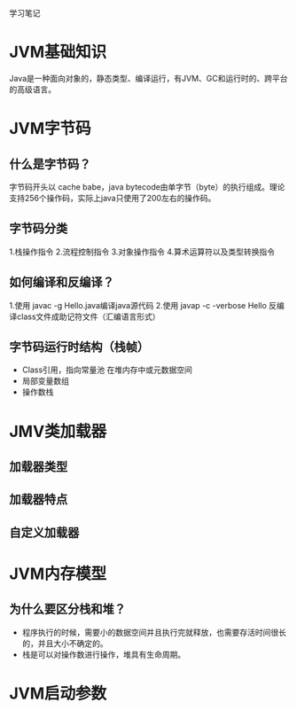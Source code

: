 学习笔记
# JVM基础知识
Java是一种面向对象的，静态类型、编译运行，有JVM、GC和运行时的、跨平台的高级语言。
# JVM字节码
## 什么是字节码？
字节码开头以 cache babe，java bytecode由单字节（byte）的执行组成。理论支持256个操作码，实际上java只使用了200左右的操作码。
## 字节码分类
1.栈操作指令
2.流程控制指令
3.对象操作指令
4.算术运算符以及类型转换指令
## 如何编译和反编译？
1.使用 javac -g Hello.java编译java源代码
2.使用 javap -c -verbose Hello 反编译class文件成助记符文件（汇编语言形式）
## 字节码运行时结构（栈帧）
* Class引用，指向常量池 在堆内存中或元数据空间
* 局部变量数组
* 操作数栈
# JMV类加载器
## 加载器类型
## 加载器特点
## 自定义加载器
# JVM内存模型
## 为什么要区分栈和堆？
* 程序执行的时候，需要小的数据空间并且执行完就释放，也需要存活时间很长的，并且大小不确定的。
* 栈是可以对操作数进行操作，堆具有生命周期。
# JVM启动参数
